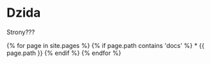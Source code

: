 # Dzida

Strony???

{% for page in site.pages %}
    {% if page.path contains 'docs' %}
       * {{ page.path }}
    {% endif %}
{% endfor %}
